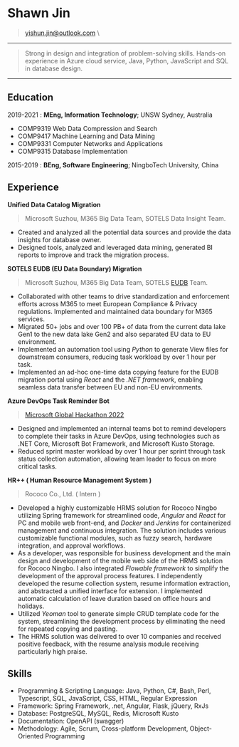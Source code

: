 Shawn Jin
============

> <yishun.jin@outlook.com> \

----

> Strong in design and integration of problem-solving skills. 
> Hands-on experience in Azure cloud service, Java, Python, JavaScript and SQL in database design.

----

Education
---------

2019-2021
:   **MEng, Information Technology**; UNSW Sydney, Australia

  - COMP9319 Web Data Compression and Search
  - COMP9417 Machine Learning and Data Mining
  - COMP9331 Computer Networks and Applications
  - COMP9315 Database Implementation

2015-2019
:   **BEng, Software Engineering**; NingboTech University, China

Experience
----------

**Unified Data Catalog Migration**

> Microsoft Suzhou, M365 Big Data Team, SOTELS Data Insight Team.

- Created and analyzed all the potential data sources and provide the data insights for database owner.
- Designed tools, analyzed and leveraged data mining, generated BI reports to improve and track the migration process.

**SOTELS EUDB (EU Data Boundary) Migration**

> Microsoft Suzhou, M365 Big Data Team, SOTELS [EUDB](https://www.microsoft.com/en-us/trust-center/privacy/european-data-boundary-eudb) Team.

- Collaborated with other teams to drive standardization and enforcement efforts across M365 to meet European Compliance & Privacy regulations. Implemented and maintained data boundary for M365 services.
- Migrated 50+ jobs and over 100 PB+ of data from the current data lake Gen1 to the new data lake Gen2 and also separated EU data to EU environment.
- Implemented an automation tool using *Python* to generate View files for downstream consumers, reducing task workload by over 1 hour per task.
- Implemented an ad-hoc one-time data copying feature for the EUDB migration portal using *React* and the *.NET framework*, enabling seamless data transfer between EU and non-EU environments.

**Azure DevOps Task Reminder Bot**

> [Microsoft Global Hackathon 2022](https://www.credly.com/badges/0a38f67f-44fb-4788-84ff-878430066bc8/linked_in_profile)

- Designed and implemented an internal teams bot to remind developers to complete their tasks in Azure DevOps, using technologies such as .NET Core, Microsoft Bot Framework, and Microsoft Kusto Storage.
- Reduced sprint master workload by over 1 hour per sprint through task status collection automation, allowing team leader to focus on more critical tasks.

**HR++ ( Human Resource Management System )**

> Rococo Co., Ltd. ( Intern )

- Developed a highly customizable HRMS solution for Rococo Ningbo utilizing Spring framework for streamlined code, *Angular* and *React* for PC and mobile web front-end, and *Docker* and *Jenkins* for containerized management and continuous integration. The solution includes various customizable functional modules, such as fuzzy search, hardware integration, and approval workflows.
- As a developer, was responsible for business development and the main design and development of the mobile web side of the HRMS solution for Rococo Ningbo. I also integrated *Flowable framework* to simplify the development of the approval process features. I independently developed the resume collection system, resume information extraction, and abstracted a unified interface for extension. I implemented automatic calculation of leave duration based on office hours and holidays.
- Utilized *Yeoman* tool to generate simple CRUD template code for the system, streamlining the development process by eliminating the need for repeated copying and pasting.
- The HRMS solution was delivered to over 10 companies and received positive feedback, with the resume analysis module receiving particularly high praise.

Skills
---------

- Programming & Scripting Language: Java, Python, C#, Bash, Perl, Typescript, SQL, JavaScript, CSS, HTML, Regular Expression
- Framework: Spring Framework, .net, Angular, Flask, jQuery, RxJs
- Database: PostgreSQL, MySQL, Redis, Microsoft Kusto
- Documentation: OpenAPI (swagger)
- Methodology: Agile, Scrum, Cross-platform Development, Object-Oriented Programming

